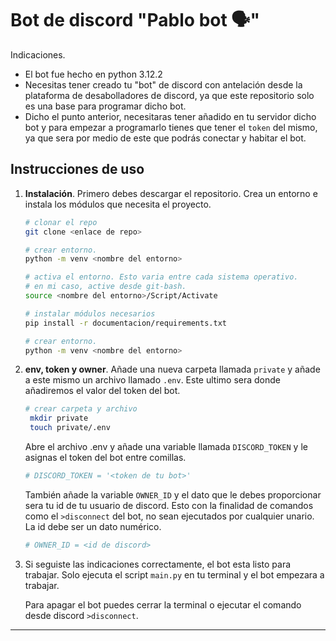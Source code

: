 # Bot de discord "Pablo bot 🗣️"

Indicaciones.

- El bot fue hecho en python 3.12.2
- Necesitas tener creado tu "bot" de discord con antelación desde la plataforma de desabolladores de discord, ya que este repositorio solo es una base para programar dicho bot.
- Dicho el punto anterior, necesitaras tener añadido en tu servidor dicho bot y para empezar a programarlo tienes que tener el `token` del mismo, ya que sera por medio de este que podrás conectar y habitar el bot.

## Instrucciones de uso

1. **Instalación**. Primero debes descargar el repositorio. Crea un entorno e instala los módulos que necesita el proyecto.

   ```bash
   # clonar el repo
   git clone <enlace de repo>
   ```

   ```bash
   # crear entorno.
   python -m venv <nombre del entorno>
   ```

    ```bash
   # activa el entorno. Esto varia entre cada sistema operativo.
   # en mi caso, active desde git-bash.
   source <nombre del entorno>/Script/Activate
   ```

   ```bash
   # instalar módulos necesarios
   pip install -r documentacion/requirements.txt
   ```

    ```bash
    # crear entorno.
    python -m venv <nombre del entorno>
   ```

2. **env, token y owner**. Añade una nueva carpeta llamada `private` y añade a este mismo un archivo llamado `.env`. Este ultimo sera donde añadiremos el valor del token del bot.

   ```bash
   # crear carpeta y archivo
    mkdir private
    touch private/.env
   ```

    Abre el archivo .env y añade una variable llamada `DISCORD_TOKEN` y le asignas el token del bot entre comillas.

   ```bash
   # DISCORD_TOKEN = '<token de tu bot>'
   ```

    También añade la variable `OWNER_ID` y el dato que le debes proporcionar sera tu id de tu usuario de discord. Esto con la finalidad de comandos como el `>disconnect` del bot, no sean ejecutados por cualquier unario. La id debe ser un dato numérico.

   ```bash
   # OWNER_ID = <id de discord>
   ```

3. Si seguiste las indicaciones correctamente, el bot esta listo para trabajar. Solo ejecuta el script ``main.py`` en tu terminal y el bot empezara a trabajar.

   Para apagar el bot puedes cerrar la terminal o ejecutar el comando desde discord `>disconnect`.

****
